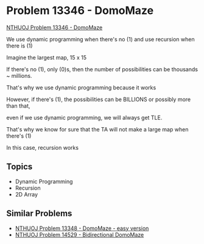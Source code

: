 # Problem 13346 - DomoMaze
[NTHUOJ Problem 13346 - DomoMaze](https://acm.cs.nthu.edu.tw/problem/13346/)


We use dynamic programming when there's no (1) and use recursion when there is (1)


Imagine the largest map, 15 x 15

If there's no (1), only (0)s, then the number of possibilities can be thousands ~ millions.

That's why we use dynamic programming because it works


However, if there's (1), the possibilities can be BILLIONS or possibly more than that,

even if we use dynamic programming, we will always get TLE.


That's why we know for sure that the TA will not make a large map when there's (1)

In this case, recursion works


## Topics
- Dynamic Programming
- Recursion
- 2D Array


## Similar Problems
- [NTHUOJ Problem 13348 - DomoMaze - easy version](https://acm.cs.nthu.edu.tw/problem/13348/)
- [NTHUOJ Problem 14529 - Bidirectional DomoMaze](https://acm.cs.nthu.edu.tw/problem/14529/)